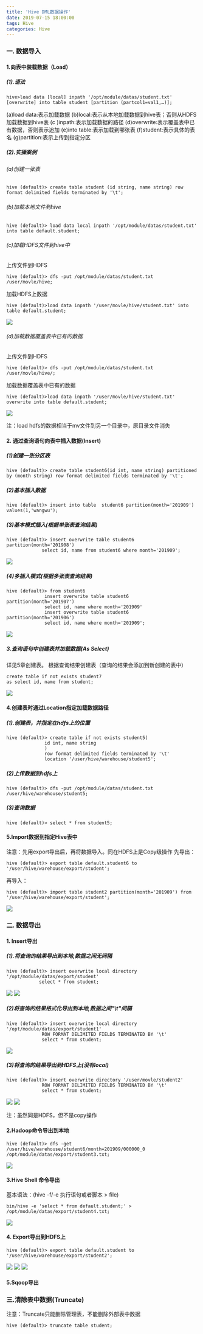 ```yaml
---
title: 'Hive DML数据操作'
date: 2019-07-15 18:00:00
tags: Hive
categories: Hive
---
```


### 一. 数据导入
#### 1.向表中装载数据（Load）
##### (1).语法
```shell
hive>load data [local] inpath '/opt/module/datas/student.txt' [overwrite] into table student [partition (partcol1=val1,…)];
```

(a)load data:表示加载数据
(b)local:表示从本地加载数据到hive表；否则从HDFS加载数据到hive表
(c )inpath:表示加载数据的路径
(d)overwrite:表示覆盖表中已有数据，否则表示追加
(e)into table:表示加载到哪张表
(f)student:表示具体的表名
(g)partition:表示上传到指定分区

##### (2).实操案例
###### (a)创建一张表
```shell
hive (default)> create table student (id string, name string) row format delimited fields terminated by '\t';
```
###### (b)加载本地文件到hive
```shell
hive (default)> load data local inpath '/opt/module/datas/student.txt' into table default.student;
```	
###### (c)加载HDFS文件到hive中

上传文件到HDFS
```shell
hive (default)> dfs -put /opt/module/datas/student.txt /user/movle/hive;
```

加载HDFS上数据

```shell
hive (default)>load data inpath '/user/movle/hive/student.txt' into table default.student;
```	

![](https://imgconvert.csdnimg.cn/aHR0cHM6Ly91cGxvYWQtaW1hZ2VzLmppYW5zaHUuaW8vdXBsb2FkX2ltYWdlcy80MzkxNDA3LWM1ZTVjODkyOTIyNGVhMmMucG5n?x-oss-process=image/format,png)

###### (d)加载数据覆盖表中已有的数据
上传文件到HDFS
```shell
hive (default)> dfs -put /opt/module/datas/student.txt /user/movle/hive/;
```
加载数据覆盖表中已有的数据
```shell
hive (default)>load data inpath '/user/movle/hive/student.txt' overwrite into table default.student;
```
![](https://imgconvert.csdnimg.cn/aHR0cHM6Ly91cGxvYWQtaW1hZ2VzLmppYW5zaHUuaW8vdXBsb2FkX2ltYWdlcy80MzkxNDA3LWQ4ZjkxM2U4ZDJkMWIzODIucG5n?x-oss-process=image/format,png)

注：load hdfs的数据相当于mv文件到另一个目录中，原目录文件消失
#### 2. 通过查询语句向表中插入数据(Insert)
##### (1)创建一张分区表
```shell
hive (default)> create table student6(id int, name string) partitioned by (month string) row format delimited fields terminated by '\t';
```
##### (2)基本插入数据
```shell
hive (default)> insert into table  student6 partition(month='201909') values(1,'wangwu');
```
##### (3)基本模式插入(根据单张表查询结果)
```shell
hive (default)> insert overwrite table student6 partition(month='201908')
             select id, name from student6 where month='201909';
```
![](https://imgconvert.csdnimg.cn/aHR0cHM6Ly91cGxvYWQtaW1hZ2VzLmppYW5zaHUuaW8vdXBsb2FkX2ltYWdlcy80MzkxNDA3LTRiMTY0MGZjMjU0Mzk1NDYucG5n?x-oss-process=image/format,png)

##### (4)多插入模式(根据多张表查询结果)
```shell
hive (default)> from student6
              insert overwrite table student6 partition(month='201907')
              select id, name where month='201909'
              insert overwrite table student6 partition(month='201906')
              select id, name where month='201909';
```

![](https://imgconvert.csdnimg.cn/aHR0cHM6Ly91cGxvYWQtaW1hZ2VzLmppYW5zaHUuaW8vdXBsb2FkX2ltYWdlcy80MzkxNDA3LTY3YTY5ODA2NjU2ZDBjMTYucG5n?x-oss-process=image/format,png)

##### 3.查询语句中创建表并加载数据(As Select)
详见5章创建表。
根据查询结果创建表（查询的结果会添加到新创建的表中）
```shell
create table if not exists student7
as select id, name from student;
```
![](https://imgconvert.csdnimg.cn/aHR0cHM6Ly91cGxvYWQtaW1hZ2VzLmppYW5zaHUuaW8vdXBsb2FkX2ltYWdlcy80MzkxNDA3LTRjZDNhMDAwZDYxYzFlZDQucG5n?x-oss-process=image/format,png)

#### 4.创建表时通过Location指定加载数据路径
##### (1).创建表，并指定在hdfs上的位置
```shell
hive (default)> create table if not exists student5(
              id int, name string
              )
              row format delimited fields terminated by '\t'
              location '/user/hive/warehouse/student5';
```
##### (2)上传数据到hdfs上
```shell
hive (default)> dfs -put /opt/module/datas/student.txt  /user/hive/warehouse/student5;
```
##### (3)查询数据
```shell
hive (default)> select * from student5;
```
#### 5.Import数据到指定Hive表中
注意：先用export导出后，再将数据导入。同在HDFS上是Copy级操作
先导出：
```shell
hive (default)> export table default.student6 to '/user/hive/warehouse/export/student';
```

再导入：
```shell
hive (default)> import table student2 partition(month='201909') from '/user/hive/warehouse/export/student';
```
![](https://imgconvert.csdnimg.cn/aHR0cHM6Ly91cGxvYWQtaW1hZ2VzLmppYW5zaHUuaW8vdXBsb2FkX2ltYWdlcy80MzkxNDA3LWY5NmQxZDliZWVkYWQ5NzAucG5n?x-oss-process=image/format,png)
### 二. 数据导出
#### 1. Insert导出
##### (1).将查询的结果导出到本地,数据之间无间隔
```shell
hive (default)> insert overwrite local directory '/opt/module/datas/export/student'
            select * from student;
```
![](https://imgconvert.csdnimg.cn/aHR0cHM6Ly91cGxvYWQtaW1hZ2VzLmppYW5zaHUuaW8vdXBsb2FkX2ltYWdlcy80MzkxNDA3LTkzYmQ5ZTMwNTNiZGQyMWUucG5n?x-oss-process=image/format,png)
![](https://imgconvert.csdnimg.cn/aHR0cHM6Ly91cGxvYWQtaW1hZ2VzLmppYW5zaHUuaW8vdXBsb2FkX2ltYWdlcy80MzkxNDA3LTU1ZTk5M2M2ZWRjYTRlMzEucG5n?x-oss-process=image/format,png)

##### (2)将查询的结果格式化导出到本地,数据之间"\t"间隔
```shell
hive (default)> insert overwrite local directory '/opt/module/datas/export/student1'
             ROW FORMAT DELIMITED FIELDS TERMINATED BY '\t'             
             select * from student;
```

![](https://imgconvert.csdnimg.cn/aHR0cHM6Ly91cGxvYWQtaW1hZ2VzLmppYW5zaHUuaW8vdXBsb2FkX2ltYWdlcy80MzkxNDA3LWY3ZTY3NzA0YTlmNjM3NDQucG5n?x-oss-process=image/format,png)

##### (3)将查询的结果导出到HDFS上(没有local)
```shell
hive (default)> insert overwrite directory '/user/movle/student2'
             ROW FORMAT DELIMITED FIELDS TERMINATED BY '\t' 
             select * from student;
```
![](https://imgconvert.csdnimg.cn/aHR0cHM6Ly91cGxvYWQtaW1hZ2VzLmppYW5zaHUuaW8vdXBsb2FkX2ltYWdlcy80MzkxNDA3LWZlY2VhZmNmNWU2YjllOGYucG5n?x-oss-process=image/format,png)
![](https://imgconvert.csdnimg.cn/aHR0cHM6Ly91cGxvYWQtaW1hZ2VzLmppYW5zaHUuaW8vdXBsb2FkX2ltYWdlcy80MzkxNDA3LTdjMTMwMTBiNjg5MzEzMjgucG5n?x-oss-process=image/format,png)

注：虽然同是HDFS，但不是copy操作

#### 2.Hadoop命令导出到本地
```shell
hive (default)> dfs -get /user/hive/warehouse/student6/month=201909/000000_0  /opt/module/datas/export/student3.txt;
```

![](https://imgconvert.csdnimg.cn/aHR0cHM6Ly91cGxvYWQtaW1hZ2VzLmppYW5zaHUuaW8vdXBsb2FkX2ltYWdlcy80MzkxNDA3LTJjMWQyNWYxNTYxNGYzODYucG5n?x-oss-process=image/format,png)

#### 3.Hive Shell 命令导出
基本语法：(hive -f/-e 执行语句或者脚本 > file)

```shell
bin/hive -e 'select * from default.student;' > /opt/module/datas/export/student4.txt;
```
![](https://imgconvert.csdnimg.cn/aHR0cHM6Ly91cGxvYWQtaW1hZ2VzLmppYW5zaHUuaW8vdXBsb2FkX2ltYWdlcy80MzkxNDA3LTMwYTI0Nzk0Yzc1YjdjOTAucG5n?x-oss-process=image/format,png)

#### 4. Export导出到HDFS上
```shell
hive (default)> export table default.student to '/user/hive/warehouse/export/student2';
```
![](https://imgconvert.csdnimg.cn/aHR0cHM6Ly91cGxvYWQtaW1hZ2VzLmppYW5zaHUuaW8vdXBsb2FkX2ltYWdlcy80MzkxNDA3LTc2MTAwOWU4YmVmYzg5NDkucG5n?x-oss-process=image/format,png)
![](https://imgconvert.csdnimg.cn/aHR0cHM6Ly91cGxvYWQtaW1hZ2VzLmppYW5zaHUuaW8vdXBsb2FkX2ltYWdlcy80MzkxNDA3LTdmODY5NzFkZDgxNzI2MjAucG5n?x-oss-process=image/format,png)
![](https://imgconvert.csdnimg.cn/aHR0cHM6Ly91cGxvYWQtaW1hZ2VzLmppYW5zaHUuaW8vdXBsb2FkX2ltYWdlcy80MzkxNDA3LTU4NzAyOWFkYzUxZmM4M2YucG5n?x-oss-process=image/format,png)


#### 5.Sqoop导出

### 三.清除表中数据(Truncate)
注意：Truncate只能删除管理表，不能删除外部表中数据
```shell
hive (default)> truncate table student;
```